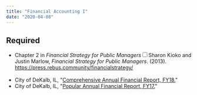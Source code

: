 ```yaml
---
title: "Financial Accounting I"
date: "2020-04-08"
---
```


## Required
<ul>
<li><i class="fas fa-book"></i> Chapter 2 in <em>Financial Strategy for Public Managers</em><span class="citation"><span><label for="sn-1" class="margin-toggle sidenote-number"></label><input type="checkbox" id="sn-1" class="margin-toggle"/><span class="sidenote">Sharon Kioko and Justin Marlow, <em>Financial Strategy for Public Managers</em>. (2013). <a href="https://press.rebus.community/financialstrategy/">https://press.rebus.community/financialstrategy/</a><br />
<br />
</span></span></span></li>
<li><i class="far fa-file-pdf"></i> City of DeKalb, IL, "<a href="https://www.cityofdekalb.com/DocumentCenter/View/9569/FY18-Comprehensive-Annual-Financial-Report">Comprehensive Annual Financial Report, FY18.</a>"</li>
<li><i class="far fa-file-pdf"></i> City of DeKalb, IL, "<a href="https://www.cityofdekalb.com/DocumentCenter/View/7729/FY17-Popular-Annual-Financial-Report">Popular Annual Financial Report, FY17.</a>"</li>
</ul>
